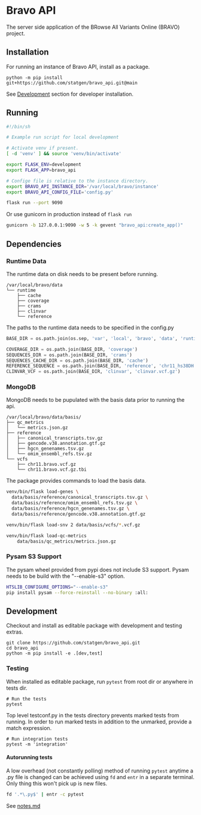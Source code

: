 # Bravo API

The server side application of the BRowse All Variants Online (BRAVO) project.

## Installation
For running an instance of Bravo API, install as a package.
```
python -m pip install git+https://github.com/statgen/bravo_api.git@main
```
See [Development](#Development) section for developer installation.

## Running

```sh
#!/bin/sh

# Example run script for local development

# Activate venv if present.
[ -d 'venv' ] && source 'venv/bin/activate'

export FLASK_ENV=development
export FLASK_APP=bravo_api

# Confige file is relative to the instance directory.
export BRAVO_API_INSTANCE_DIR='/var/local/bravo/instance'
export BRAVO_API_CONFIG_FILE='config.py'

flask run --port 9090
```
Or use gunicorn in production instead of `flask run`
```sh
gunicorn -b 127.0.0.1:9090 -w 5 -k gevent "bravo_api:create_app()"
```

## Dependencies

### Runtime Data
The runtime data on disk needs to be present before running.

```
/var/local/bravo/data
└── runtime
    ├── cache
    ├── coverage
    ├── crams
    ├── clinvar
    └── reference
```

The paths to the runtime data needs to be specified in the config.py
```py
BASE_DIR = os.path.join(os.sep, 'var', 'local', 'bravo', 'data', 'runtime')

COVERAGE_DIR = os.path.join(BASE_DIR, 'coverage')
SEQUENCES_DIR = os.path.join(BASE_DIR, 'crams')
SEQUENCES_CACHE_DIR = os.path.join(BASE_DIR, 'cache')
REFERENCE_SEQUENCE = os.path.join(BASE_DIR, 'reference', 'chr11_hs38DH.fa')
CLINVAR_VCF = os.path.join(BASE_DIR, 'clinvar', 'clinvar.vcf.gz')
```

### MongoDB
MongoDB needs to be pupulated with the basis data prior to running the api.

```
/var/local/bravo/data/basis/
├── qc_metrics
│   └── metrics.json.gz
├── reference
│   ├── canonical_transcripts.tsv.gz
│   ├── gencode.v38.annotation.gtf.gz
│   ├── hgcn_genenames.tsv.gz
│   └── omim_ensembl_refs.tsv.gz
└── vcfs
    ├── chr11.bravo.vcf.gz
    └── chr11.bravo.vcf.gz.tbi
```

The package provides commands to load the basis data.
```sh
venv/bin/flask load-genes \
  data/basis/reference/canonical_transcripts.tsv.gz \
  data/basis/reference/omim_ensembl_refs.tsv.gz \
  data/basis/reference/hgcn_genenames.tsv.gz \
  data/basis/reference/gencode.v38.annotation.gtf.gz

venv/bin/flask load-snv 2 data/basis/vcfs/*.vcf.gz

venv/bin/flask load-qc-metrics
	data/basis/qc_metrics/metrics.json.gz
```

### Pysam S3 Support
The pysam wheel provided from pypi does not include S3 support.
Pysam needs to be build with the "--enable-s3" option.

```sh
HTSLIB_CONFIGURE_OPTIONS="--enable-s3"
pip install pysam --force-reinstall --no-binary :all:
```

## Development
Checkout and install as editable package with development and testing extras.
```
git clone https://github.com/statgen/bravo_api.git
cd bravo_api
python -m pip install -e .[dev,test]
```

### Testing
When installed as editable package, run `pytest` from root dir or anywhere in tests dir.

```
# Run the tests
pytest
```

Top level testconf.py in the tests directory prevents marked tests from running.
In order to run marked tests in addition to the unmarked, provide a match expression.

```
# Run integration tests
pytest -m 'integration'
```

#### Autorunning tests
A low overhead (not constantly polling) method of running `pytest` anytime a .py file is changed
can be achieved using `fd` and `entr` in a separate terminal.
Only thing this won't pick up is new files.

```sh
fd '.*\.py$' | entr -c pytest
```

See [notes.md](notes.md)
